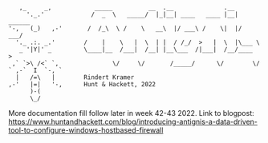        ,_     _,            _____          __  .__              .__
         '._.'             /  _  \   _____/  |_|__| ____   ____ |__| ______
    '-,   (_)   ,-'       /  /_\  \ /    \   __\  |/ ___\ /    \|  |/  ___/
      '._ .:. _.'        /    |    \   |  \  | |  / /_/  >   |  \  |\___ \
       _ '|Y|' _         \____|__  /___|  /__| |__\___  /|___|  /__/____  >
     ,` `>\ /<` `,               \/     \/       /_____/      \/        \/
    ` ,-`  I  `-, `
      |   /=\   |        Rindert Kramer
    ,-'   |=|   '-,      Hunt & Hackett, 2022
          )-(
          \_/


More documentation fill follow later in week 42-43 2022.
Link to blogpost: https://www.huntandhackett.com/blog/introducing-antignis-a-data-driven-tool-to-configure-windows-hostbased-firewall
